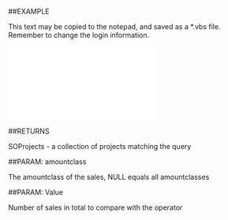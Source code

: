 

##EXAMPLE

This text may be copied to the notepad, and saved as a *.vbs file. Remember to change the login information.

![](../../Examples/vbs/SOFind.ProjectsWithNumSalesNotCompletedPeriod.vbs.txt)




##RETURNS

SOProjects - a collection of projects matching the query





##PARAM: amountclass

The amountclass of the sales, NULL equals all amountclasses





##PARAM: Value

Number of sales in total to compare with the operator



